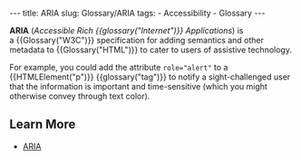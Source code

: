 --- title: ARIA slug: Glossary/ARIA tags: - Accessibility - Glossary ---

<span class="seoSummary">**ARIA** (_Accessible Rich {{glossary("Internet")}} Applications_) is a {{Glossary("W3C")}} specification for adding semantics and other metadata to {{Glossary("HTML")}} to cater to users of assistive technology.</span>

For example, you could add the attribute `role="alert"` to a {{HTMLElement("p")}} {{glossary("tag")}} to notify a sight-challenged user that the information is important and time-sensitive (which you might otherwise convey through text color).

## Learn More

- [ARIA](/en-US/docs/Web/Accessibility/ARIA)

